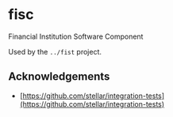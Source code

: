 # fisc
Financial Institution Software Component

Used by the `../fist` project.

## Acknowledgements
- [https://github.com/stellar/integration-tests](https://github.com/stellar/integration-tests)
